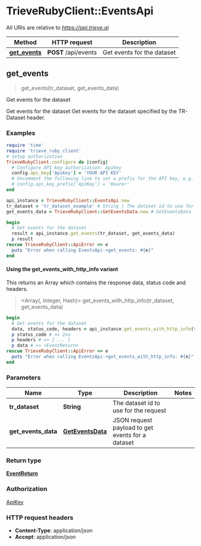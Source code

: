 # TrieveRubyClient::EventsApi

All URIs are relative to *https://api.trieve.ai*

| Method | HTTP request | Description |
| ------ | ------------ | ----------- |
| [**get_events**](EventsApi.md#get_events) | **POST** /api/events | Get events for the dataset |


## get_events

> <EventReturn> get_events(tr_dataset, get_events_data)

Get events for the dataset

Get events for the dataset  Get events for the dataset specified by the TR-Dataset header.

### Examples

```ruby
require 'time'
require 'trieve_ruby_client'
# setup authorization
TrieveRubyClient.configure do |config|
  # Configure API key authorization: ApiKey
  config.api_key['ApiKey'] = 'YOUR API KEY'
  # Uncomment the following line to set a prefix for the API key, e.g. 'Bearer' (defaults to nil)
  # config.api_key_prefix['ApiKey'] = 'Bearer'
end

api_instance = TrieveRubyClient::EventsApi.new
tr_dataset = 'tr_dataset_example' # String | The dataset id to use for the request
get_events_data = TrieveRubyClient::GetEventsData.new # GetEventsData | JSON request payload to get events for a dataset

begin
  # Get events for the dataset
  result = api_instance.get_events(tr_dataset, get_events_data)
  p result
rescue TrieveRubyClient::ApiError => e
  puts "Error when calling EventsApi->get_events: #{e}"
end
```

#### Using the get_events_with_http_info variant

This returns an Array which contains the response data, status code and headers.

> <Array(<EventReturn>, Integer, Hash)> get_events_with_http_info(tr_dataset, get_events_data)

```ruby
begin
  # Get events for the dataset
  data, status_code, headers = api_instance.get_events_with_http_info(tr_dataset, get_events_data)
  p status_code # => 2xx
  p headers # => { ... }
  p data # => <EventReturn>
rescue TrieveRubyClient::ApiError => e
  puts "Error when calling EventsApi->get_events_with_http_info: #{e}"
end
```

### Parameters

| Name | Type | Description | Notes |
| ---- | ---- | ----------- | ----- |
| **tr_dataset** | **String** | The dataset id to use for the request |  |
| **get_events_data** | [**GetEventsData**](GetEventsData.md) | JSON request payload to get events for a dataset |  |

### Return type

[**EventReturn**](EventReturn.md)

### Authorization

[ApiKey](../README.md#ApiKey)

### HTTP request headers

- **Content-Type**: application/json
- **Accept**: application/json

